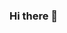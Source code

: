 ### Hi there 👋

<!--


Here are some ideas to get you started:

- 🔭 I’m currently working on ...python
- 🌱 I’m currently learning ... python
- 👯 I’m looking to collaborate on ... kotlin and python
- 🤔 I’m looking for help with ... AWS
- 💬 Ask me about ... Anything
- 📫 How to reach me: ...[Email}(iamhillary96@gmail.com)
- 😄 Pronouns: ...He/Him
- ⚡ Fun fact: ...Gin,laughter and chill.
-->
